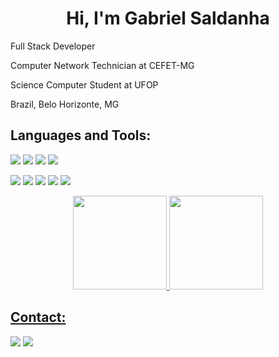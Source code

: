 <h1 align="center">Hi, I'm Gabriel Saldanha</h1>

<p>Full Stack Developer</p>
<p>Computer Network Technician at CEFET-MG</p>
<p>Science Computer Student at UFOP</p>
<p>Brazil, Belo Horizonte, MG</p>

<h2 align="left">Languages and Tools:</h2>

<p align="left">
  <img src="https://img.shields.io/badge/TypeScript-007ACC?style=for-the-badge&logo=typescript&logoColor=white"/>
  <img src="https://img.shields.io/badge/Node.js-339933?style=for-the-badge&logo=nodedotjs&logoColor=white"/>
  <img src="https://img.shields.io/badge/React-20232A?style=for-the-badge&logo=react&logoColor=61DAFB"/>
  <img src="https://img.shields.io/badge/next.js-000000?style=for-the-badge&logo=nextdotjs&logoColor=white"/>
</p>
<p align="left">
  <img src="https://img.shields.io/badge/strapi-2e7eea?style=for-the-badge&logo=strapi&logoColor=white"/>
  <img src="https://img.shields.io/badge/GraphQl-E10098?style=for-the-badge&logo=graphql&logoColor=white"/>
  <img src="https://img.shields.io/badge/storybook-FF4785?style=for-the-badge&logo=storybook&logoColor=white"/>
  <img src="https://img.shields.io/badge/Jest-C21325?style=for-the-badge&logo=jest&logoColor=white"/>
  <img src="https://img.shields.io/badge/PostgreSQL-316192?style=for-the-badge&logo=postgresql&logoColor=white"/>
</p>

<div align="center">
  <a href="https://github.com/disistinao">
  <img height="150em" src="https://github-readme-stats.vercel.app/api?username=disistinao&show_icons=true&theme=react&include_all_commits=true&count_private=true"/>
  <img height="150em" src="https://github-readme-stats.vercel.app/api/top-langs/?username=anuraghazra&layout=compact&theme=react"/>
</div>

<h2 align="left">Contact:</h2>
<p align="left">
  <a href="mailto:gabrielsaldanha373@gmail.com" target="_blank"><img src="https://img.shields.io/badge/Gmail-D14836?style=for-the-badge&logo=gmail&logoColor=white"/></a>
  <a href="https://www.linkedin.com/in/gabriel-ara%C3%BAjo-saldanha-775777206/" target="_blank"><img src="https://img.shields.io/badge/LinkedIn-0077B5?style=for-the-badge&logo=linkedin&logoColor=white"/></a>
</p>
